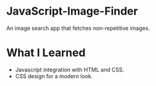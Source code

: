 # JavaScript-Image-Finder

An image search app that fetches non-repetitive images.  

# What I Learned
* Javascript integration with HTML and CSS.
* CSS design for a modern look.
